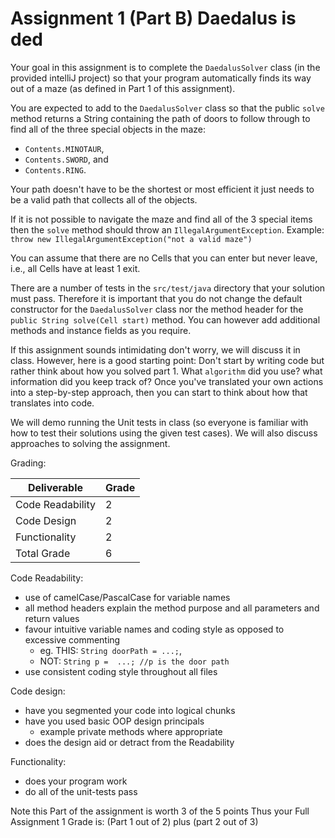 # Assignment 1 (Part B) Daedalus is ded

Your goal in this assignment is to complete the `DaedalusSolver` class (in the provided intelliJ project) so that your program automatically finds its way out of a maze (as defined in Part 1 of this assignment).

You are expected to add to the `DaedalusSolver` class so that the public `solve` method returns a String containing the path of doors to follow through to find all of the three special objects in the maze:

- `Contents.MINOTAUR`,
- `Contents.SWORD`, and
- `Contents.RING`.

Your path doesn't have to be the shortest or most efficient it just needs to be a valid path that collects all of the objects.

If it is not possible to navigate the maze and find all of the 3 special items then the `solve` method should throw an `IllegalArgumentException`. Example: `throw new IllegalArgumentException("not a valid maze")`

You can assume that there are no Cells that you can enter but never leave, i.e., all Cells have at least 1 exit.

There are a number of tests in the `src/test/java` directory that your solution must pass. Therefore it is important that you do not change the default constructor for the `DaedalusSolver` class nor the method header for the `public String solve(Cell start)` method. You can however add additional methods and instance fields as you require.

If this assignment sounds intimidating don't worry, we will discuss it in class. However, here is a good starting point: Don't start by writing code but rather think about how you solved part 1. What `algorithm` did you use? what information did you keep track of? Once you've translated your own actions into a step-by-step approach, then you can start to think about how that translates into code.

We will demo running the Unit tests in class (so everyone is familiar with how to test their solutions using the given test cases). We will also discuss approaches to solving the assignment.

Grading:

| Deliverable  | Grade  |
|---|---|
| Code Readability  | 2 |
| Code Design       | 2 |
| Functionality     | 2 |
| Total Grade       | 6 |

Code Readability:
- use of camelCase/PascalCase for variable names
- all method headers explain the method purpose and all parameters and return values
- favour intuitive variable names and coding style as opposed to excessive commenting
  - eg. THIS: `String doorPath = ...;`,
  - NOT: `String p =  ...; //p is the door path`
- use consistent coding style throughout all files

Code design:
- have you segmented your code into logical chunks
- have you used basic OOP design principals
  - example  private methods where appropriate
- does the design aid or detract from the Readability

Functionality:
  - does your program work
  - do all of the unit-tests pass


Note this Part of the assignment is worth 3 of the 5 points
Thus your Full Assignment 1 Grade is: (Part 1 out of 2) plus (part 2 out of 3)

